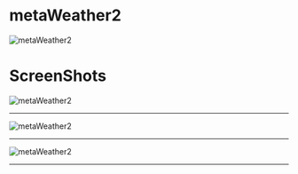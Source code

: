 # metaWeather2
 ![metaWeather2](https://raw.githubusercontent.com/tanakaderoy/metaWeather2/master/Assets/mw.gif)

# ScreenShots
  
 ![metaWeather2](https://raw.githubusercontent.com/tanakaderoy/metaWeather2/master/Assets/sc1.png)
 ***

 ![metaWeather2](https://raw.githubusercontent.com/tanakaderoy/metaWeather2/master/Assets/sc2.png)
 ***

 ![metaWeather2](https://raw.githubusercontent.com/tanakaderoy/metaWeather2/master/Assets/sc3.png)
 ***


